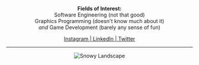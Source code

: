 <p align="center">
    <b>Fields of Interest: <br/> </b>
    Software Engineering (not that good) <br/>
    Graphics Programming (doesn't know much about it) <br/>
    <i>and</i> Game Development (barely any sense of fun) <br/>
</p>

<p align="center">
    <a href="https://www.instagram.com/mraifalkautsar/">Instagram | </a>
    <a href="https://www.linkedin.com/in/mraifalkautsar/">LinkedIn | </a>
    <a href="https://twitter.com/lotsadelight">Twitter</a>
</p>

<hr>

<p align ="center">
<img src="https://c4.wallpaperflare.com/wallpaper/647/923/709/landscape-mountain-clouds-fantasy-art-wallpaper-preview.jpg" alt="Snowy Landscape">
</p>
